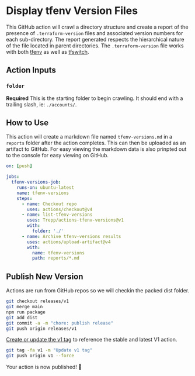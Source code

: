 # Display tfenv Version Files

This GitHub action will crawl a directory structure and create a report of the presence of `.terraform-version` files and associated version numbers for each sub-directory. The report generated respects the hierarchical nature of the file located in parent directories. The `.terraform-version` file works with both [tfenv](https://github.com/tfutils/tfenv#terraform-version-file) as well as [tfswitch](https://tfswitch.warrensbox.com/Quick-Start/).

## Action Inputs

### `folder`

**Required** This is the starting folder to begin crawling. It should end with a trailing slash, ie: `./accounts/`.

## How to Use

This action will create a markdown file named `tfenv-versions.md` in a `reports` folder after the action completes. This can then be uploaded as an artifact to GitHub. For easy viewing the markdown data is also prinpted out to the console for easy viewing on GitHub.

```yaml
on: [push]

jobs:
  tfenv-versions-job:
    runs-on: ubuntu-latest
    name: tfenv-versions
    steps:
      - name: Checkout repo
        uses: actions/checkout@v4
      - name: list-tfenv-versions
        uses: Trepp/actions-tfenv-versions@v1
        with:
          folder: './'
      - name: Archive tfenv-versions results
        uses: actions/upload-artifact@v4
        with:
          name: tfenv-versions
          path: reports/*.md
```

## Publish New Version

Actions are run from GitHub repos so we will checkin the packed dist folder.

```bash
git checkout releases/v1
git merge main
npm run package
git add dist
git commit -a -m "chore: publish release"
git push origin releases/v1
```

[Create or update the v1 tag](https://github.com/actions/toolkit/blob/master/docs/action-versioning.md) to reference the stable and latest V1 action.

```bash
git tag -fa v1 -m "Update v1 tag"
git push origin v1 --force
```

Your action is now published! :rocket:
